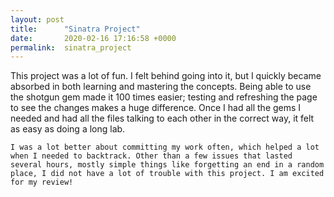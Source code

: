```yaml
---
layout: post
title:      "Sinatra Project"
date:       2020-02-16 17:16:58 +0000
permalink:  sinatra_project
---
```



 This project was a lot of fun. I felt behind going into it, but I quickly became absorbed in both learning and mastering the concepts. Being able to use the shotgun gem made it 100 times easier; testing and refreshing the page to see the changes makes a huge difference. Once I had all the gems I needed and had all the files talking to each other in the correct way, it felt as easy as doing a long lab. 
     
    I was a lot better about committing my work often, which helped a lot when I needed to backtrack. Other than a few issues that lasted several hours, mostly simple things like forgetting an end in a random place, I did not have a lot of trouble with this project. I am excited for my review!
